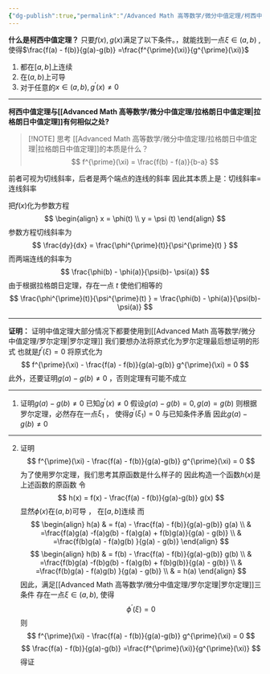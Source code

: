```yaml
---
{"dg-publish":true,"permalink":"/Advanced Math 高等数学/微分中值定理/柯西中值定理/","tags":["微积分","定理"]}
---
```


**什么是柯西中值定理？**
只要$f(x) , g(x)$满足了以下条件。，就能找到一点$\xi \in (a,b)$ , 使得$\frac{f(a) - f(b)}{g(a)-g(b)}  =\frac{f^{\prime}(\xi)}{g^{\prime}(\xi)}$
1. 都在$[a,b]$上连续
2. 在$(a,b)$上可导
3. 对于任意的$x \in (a,b) , g^{\prime}(x) \ne 0$

___
**柯西中值定理与[[Advanced Math 高等数学/微分中值定理/拉格朗日中值定理\|拉格朗日中值定理]]有何相似之处?**

> [!NOTE] 思考
> [[Advanced Math 高等数学/微分中值定理/拉格朗日中值定理\|拉格朗日中值定理]]的本质是什么？
> $$ 
> f^{\prime}(\xi) = \frac{f(b) - f(a)}{b-a} 
> $$

前者可视为切线斜率，后者是两个端点的连线的斜率
因此其本质上是：切线斜率=连线斜率

把$f(x)$化为参数方程
$$
\begin{align}
x = \phi(t) \\
y = \psi (t)
\end{align}
$$
参数方程切线斜率为
$$
\frac{dy}{dx} = \frac{\phi^{\prime}(t)}{\psi^{\prime}(t) }
$$
而两端连线的斜率为
$$
\frac{\phi(b) - \phi(a)}{\psi(b)- \psi(a)}
$$
由于根据拉格朗日定理，存在一点 $t$ 使他们相等的
$$
\frac{\phi^{\prime}(t)}{\psi^{\prime}(t) } = \frac{\phi(b) - \phi(a)}{\psi(b)- \psi(a)}
$$
___
**证明：**
证明中值定理大部分情况下都要使用到[[Advanced Math 高等数学/微分中值定理/罗尔定理\|罗尔定理]]
我们要想办法将原式化为罗尔定理最后想证明的形式
也就是$f^{\prime}(\xi) = 0$
将原式化为
$$
f^{\prime}(\xi) -  \frac{f(a) - f(b)}{g(a)-g(b)} g^{\prime}(\xi) = 0 
$$
此外，还要证明$g(a) - g(b) \ne 0$ ，否则定理有可能不成立
___
1. 证明$g(a) - g(b) \ne 0$
已知$g^{\prime}(x) \ne 0$
假设$g(a) - g(b) = 0 , g(a) = g(b)$
则根据罗尔定理，必然存在一点$\xi_{1}$ ， 使得$g^{\prime}(\xi_{1}) = 0$
与已知条件矛盾
因此$g(a) - g(b) \ne 0$
___
2. 证明
$$
f^{\prime}(\xi) -  \frac{f(a) - f(b)}{g(a)-g(b)} g^{\prime}(\xi) = 0 
$$
为了使用罗尔定理，我们思考其原函数是什么样子的
因此构造一个函数$h(x)$是上述函数的原函数
令
$$
h(x) = f(x) -  \frac{f(a) - f(b)}{g(a)-g(b)} g(x)
$$
显然$\phi(x)$在$(a,b)$可导 ， 在$[a,b]$连续
而
$$
\begin{align}
h(a)  & = f(a) -  \frac{f(a) - f(b)}{g(a)-g(b)} g(a) \\
 & =\frac{f(a)g(a) -f(a)g(b) - f(a)g(a) + f(b)g(a)}{g(a) - g(b)} \\
 & =\frac{f(b)g(a) - f(a)g(b) }{g(a) - g(b)}
\end{align}
$$
$$
\begin{align}
h(b)  & = f(b) -  \frac{f(a) - f(b)}{g(a)-g(b)} g(b) \\
 & =\frac{f(b)g(a) -f(b)g(b) - f(a)g(b) + f(b)g(b)}{g(a) - g(b)} \\
 & =\frac{f(b)g(a) - f(a)g(b) }{g(a) - g(b)} \\
 & = h(a)
\end{align}
$$
因此，满足[[Advanced Math 高等数学/微分中值定理/罗尔定理\|罗尔定理]]三条件
存在一点$\xi \in (a,b) ,$  使得
$$
\phi^{\prime}(\xi) = 0 
$$
则
$$
f^{\prime}(\xi) -  \frac{f(a) - f(b)}{g(a)-g(b)} g^{\prime}(\xi) = 0 
$$
$$
\frac{f(a) - f(b)}{g(a)-g(b)}  =\frac{f^{\prime}(\xi)}{g^{\prime}(\xi)}
$$
得证


